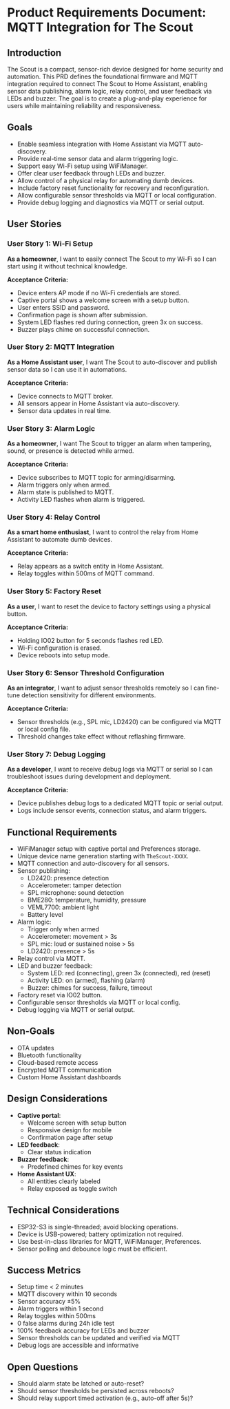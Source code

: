 # Product Requirements Document: MQTT Integration for The Scout

## Introduction

The Scout is a compact, sensor-rich device designed for home security and automation. This PRD defines the foundational firmware and MQTT integration required to connect The Scout to Home Assistant, enabling sensor data publishing, alarm logic, relay control, and user feedback via LEDs and buzzer. The goal is to create a plug-and-play experience for users while maintaining reliability and responsiveness.

## Goals

- Enable seamless integration with Home Assistant via MQTT auto-discovery.
- Provide real-time sensor data and alarm triggering logic.
- Support easy Wi-Fi setup using WiFiManager.
- Offer clear user feedback through LEDs and buzzer.
- Allow control of a physical relay for automating dumb devices.
- Include factory reset functionality for recovery and reconfiguration.
- Allow configurable sensor thresholds via MQTT or local configuration.
- Provide debug logging and diagnostics via MQTT or serial output.

## User Stories

### User Story 1: Wi-Fi Setup
**As a homeowner**, I want to easily connect The Scout to my Wi-Fi so I can start using it without technical knowledge.

**Acceptance Criteria:**
- Device enters AP mode if no Wi-Fi credentials are stored.
- Captive portal shows a welcome screen with a setup button.
- User enters SSID and password.
- Confirmation page is shown after submission.
- System LED flashes red during connection, green 3x on success.
- Buzzer plays chime on successful connection.

### User Story 2: MQTT Integration
**As a Home Assistant user**, I want The Scout to auto-discover and publish sensor data so I can use it in automations.

**Acceptance Criteria:**
- Device connects to MQTT broker.
- All sensors appear in Home Assistant via auto-discovery.
- Sensor data updates in real time.

### User Story 3: Alarm Logic
**As a homeowner**, I want The Scout to trigger an alarm when tampering, sound, or presence is detected while armed.

**Acceptance Criteria:**
- Device subscribes to MQTT topic for arming/disarming.
- Alarm triggers only when armed.
- Alarm state is published to MQTT.
- Activity LED flashes when alarm is triggered.

### User Story 4: Relay Control
**As a smart home enthusiast**, I want to control the relay from Home Assistant to automate dumb devices.

**Acceptance Criteria:**
- Relay appears as a switch entity in Home Assistant.
- Relay toggles within 500ms of MQTT command.

### User Story 5: Factory Reset
**As a user**, I want to reset the device to factory settings using a physical button.

**Acceptance Criteria:**
- Holding IO02 button for 5 seconds flashes red LED.
- Wi-Fi configuration is erased.
- Device reboots into setup mode.

### User Story 6: Sensor Threshold Configuration
**As an integrator**, I want to adjust sensor thresholds remotely so I can fine-tune detection sensitivity for different environments.

**Acceptance Criteria:**
- Sensor thresholds (e.g., SPL mic, LD2420) can be configured via MQTT or local config file.
- Threshold changes take effect without reflashing firmware.

### User Story 7: Debug Logging
**As a developer**, I want to receive debug logs via MQTT or serial so I can troubleshoot issues during development and deployment.

**Acceptance Criteria:**
- Device publishes debug logs to a dedicated MQTT topic or serial output.
- Logs include sensor events, connection status, and alarm triggers.

## Functional Requirements

- WiFiManager setup with captive portal and Preferences storage.
- Unique device name generation starting with `TheScout-XXXX`.
- MQTT connection and auto-discovery for all sensors.
- Sensor publishing:
  - LD2420: presence detection
  - Accelerometer: tamper detection
  - SPL microphone: sound detection
  - BME280: temperature, humidity, pressure
  - VEML7700: ambient light
  - Battery level
- Alarm logic:
  - Trigger only when armed
  - Accelerometer: movement > 3s
  - SPL mic: loud or sustained noise > 5s
  - LD2420: presence > 5s
- Relay control via MQTT.
- LED and buzzer feedback:
  - System LED: red (connecting), green 3x (connected), red (reset)
  - Activity LED: on (armed), flashing (alarm)
  - Buzzer: chimes for success, failure, timeout
- Factory reset via IO02 button.
- Configurable sensor thresholds via MQTT or local config.
- Debug logging via MQTT or serial output.

## Non-Goals

- OTA updates
- Bluetooth functionality
- Cloud-based remote access
- Encrypted MQTT communication
- Custom Home Assistant dashboards

## Design Considerations

- **Captive portal**:
  - Welcome screen with setup button
  - Responsive design for mobile
  - Confirmation page after setup
- **LED feedback**:
  - Clear status indication
- **Buzzer feedback**:
  - Predefined chimes for key events
- **Home Assistant UX**:
  - All entities clearly labeled
  - Relay exposed as toggle switch

## Technical Considerations

- ESP32-S3 is single-threaded; avoid blocking operations.
- Device is USB-powered; battery optimization not required.
- Use best-in-class libraries for MQTT, WiFiManager, Preferences.
- Sensor polling and debounce logic must be efficient.

## Success Metrics

- Setup time < 2 minutes
- MQTT discovery within 10 seconds
- Sensor accuracy ±5%
- Alarm triggers within 1 second
- Relay toggles within 500ms
- 0 false alarms during 24h idle test
- 100% feedback accuracy for LEDs and buzzer
- Sensor thresholds can be updated and verified via MQTT
- Debug logs are accessible and informative

## Open Questions

- Should alarm state be latched or auto-reset?
- Should sensor thresholds be persisted across reboots?
- Should relay support timed activation (e.g., auto-off after 5s)?
